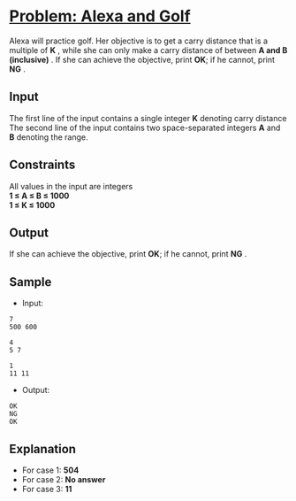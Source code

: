# [Problem: Alexa and Golf](https://my.newtonschool.co/playground/code/yhiuifqrhrxm)

Alexa will practice golf. Her objective is to get a carry distance that is a multiple of **K** , while she can only make a carry distance of between **A and B (inclusive)** .
If she can achieve the objective, print **OK**; if he cannot, print **NG** .

## Input

The first line of the input contains a single integer **K** denoting carry distance <br>
The second line of the input contains two space-separated integers **A** and **B** denoting the range.

## Constraints

All values in the input are integers <br>
**1 ≤ A ≤ B ≤ 1000** <br>
**1 ≤ K ≤ 1000**


## Output

If she can achieve the objective, print **OK**; if he cannot, print **NG** .

## Sample

- Input:
```
7
500 600

4
5 7

1
11 11
```

- Output:
```
OK
NG
OK
```

## Explanation

- For case 1: **504** <br>
- For case 2: **No answer** <br>
- For case 3: **11**

